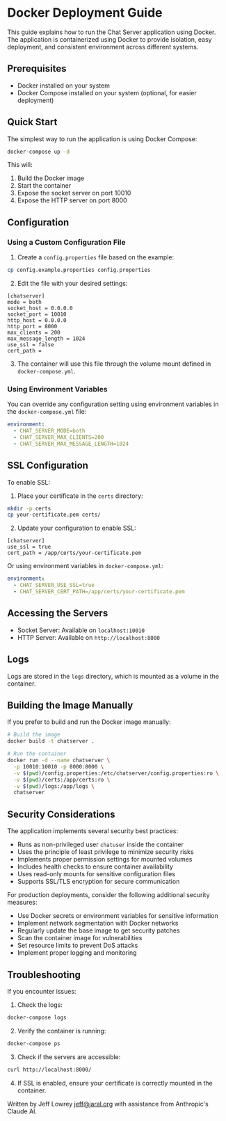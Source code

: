 # Docker Deployment Guide

This guide explains how to run the Chat Server application using Docker. The application is containerized using Docker to provide isolation, easy deployment, and consistent environment across different systems.

## Prerequisites

- Docker installed on your system
- Docker Compose installed on your system (optional, for easier deployment)

## Quick Start

The simplest way to run the application is using Docker Compose:

```bash
docker-compose up -d
```

This will:
1. Build the Docker image
2. Start the container
3. Expose the socket server on port 10010
4. Expose the HTTP server on port 8000

## Configuration

### Using a Custom Configuration File

1. Create a `config.properties` file based on the example:

```bash
cp config.example.properties config.properties
```

2. Edit the file with your desired settings:

```properties
[chatserver]
mode = both
socket_host = 0.0.0.0
socket_port = 10010
http_host = 0.0.0.0
http_port = 8000
max_clients = 200
max_message_length = 1024
use_ssl = false
cert_path = 
```

3. The container will use this file through the volume mount defined in `docker-compose.yml`.

### Using Environment Variables

You can override any configuration setting using environment variables in the `docker-compose.yml` file:

```yaml
environment:
  - CHAT_SERVER_MODE=both
  - CHAT_SERVER_MAX_CLIENTS=200
  - CHAT_SERVER_MAX_MESSAGE_LENGTH=1024
```

## SSL Configuration

To enable SSL:

1. Place your certificate in the `certs` directory:

```bash
mkdir -p certs
cp your-certificate.pem certs/
```

2. Update your configuration to enable SSL:

```properties
[chatserver]
use_ssl = true
cert_path = /app/certs/your-certificate.pem
```

Or using environment variables in `docker-compose.yml`:

```yaml
environment:
  - CHAT_SERVER_USE_SSL=true
  - CHAT_SERVER_CERT_PATH=/app/certs/your-certificate.pem
```

## Accessing the Servers

- Socket Server: Available on `localhost:10010`
- HTTP Server: Available on `http://localhost:8000`

## Logs

Logs are stored in the `logs` directory, which is mounted as a volume in the container.

## Building the Image Manually

If you prefer to build and run the Docker image manually:

```bash
# Build the image
docker build -t chatserver .

# Run the container
docker run -d --name chatserver \
  -p 10010:10010 -p 8000:8000 \
  -v $(pwd)/config.properties:/etc/chatserver/config.properties:ro \
  -v $(pwd)/certs:/app/certs:ro \
  -v $(pwd)/logs:/app/logs \
  chatserver
```

## Security Considerations

The application implements several security best practices:

- Runs as non-privileged user `chatuser` inside the container
- Uses the principle of least privilege to minimize security risks
- Implements proper permission settings for mounted volumes
- Includes health checks to ensure container availability
- Uses read-only mounts for sensitive configuration files
- Supports SSL/TLS encryption for secure communication

For production deployments, consider the following additional security measures:

- Use Docker secrets or environment variables for sensitive information
- Implement network segmentation with Docker networks
- Regularly update the base image to get security patches
- Scan the container image for vulnerabilities
- Set resource limits to prevent DoS attacks
- Implement proper logging and monitoring

## Troubleshooting

If you encounter issues:

1. Check the logs:
```bash
docker-compose logs
```

2. Verify the container is running:
```bash
docker-compose ps
```

3. Check if the servers are accessible:
```bash
curl http://localhost:8000/
```

4. If SSL is enabled, ensure your certificate is correctly mounted in the container.

Written by Jeff Lowrey <jeff@jaral.org> with assistance from Anthropic's Claude AI.
